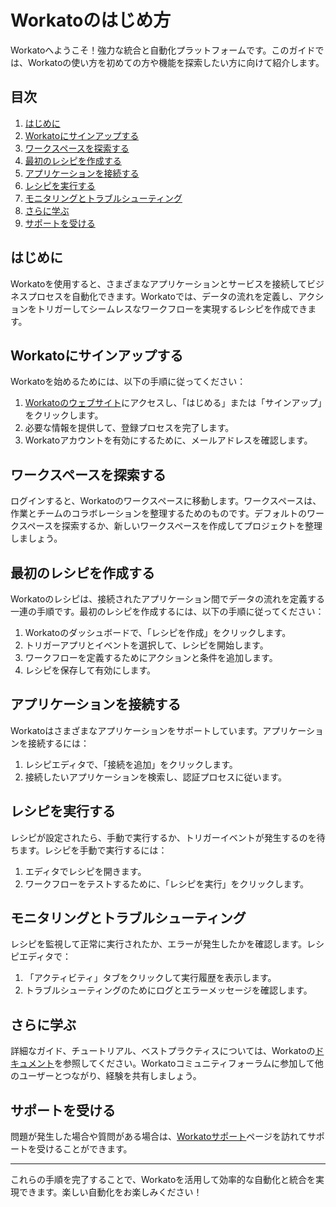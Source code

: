  # Workatoのはじめ方

Workatoへようこそ！強力な統合と自動化プラットフォームです。このガイドでは、Workatoの使い方を初めての方や機能を探索したい方に向けて紹介します。

## 目次

1. [はじめに](#introduction)
2. [Workatoにサインアップする](#sign-up-for-workato)
3. [ワークスペースを探索する](#explore-workspaces)
4. [最初のレシピを作成する](#create-your-first-recipe)
5. [アプリケーションを接続する](#connect-applications)
6. [レシピを実行する](#run-your-recipe)
7. [モニタリングとトラブルシューティング](#monitor-and-troubleshoot)
8. [さらに学ぶ](#learn-more)
9. [サポートを受ける](#get-support)

## はじめに

Workatoを使用すると、さまざまなアプリケーションとサービスを接続してビジネスプロセスを自動化できます。Workatoでは、データの流れを定義し、アクションをトリガーしてシームレスなワークフローを実現するレシピを作成できます。

## Workatoにサインアップする

Workatoを始めるためには、以下の手順に従ってください：

1. [Workatoのウェブサイト](https://www.workato.com/)にアクセスし、「はじめる」または「サインアップ」をクリックします。
2. 必要な情報を提供して、登録プロセスを完了します。
3. Workatoアカウントを有効にするために、メールアドレスを確認します。

## ワークスペースを探索する

ログインすると、Workatoのワークスペースに移動します。ワークスペースは、作業とチームのコラボレーションを整理するためのものです。デフォルトのワークスペースを探索するか、新しいワークスペースを作成してプロジェクトを整理しましょう。

## 最初のレシピを作成する

Workatoのレシピは、接続されたアプリケーション間でデータの流れを定義する一連の手順です。最初のレシピを作成するには、以下の手順に従ってください：

1. Workatoのダッシュボードで、「レシピを作成」をクリックします。
2. トリガーアプリとイベントを選択して、レシピを開始します。
3. ワークフローを定義するためにアクションと条件を追加します。
4. レシピを保存して有効にします。

## アプリケーションを接続する

Workatoはさまざまなアプリケーションをサポートしています。アプリケーションを接続するには：

1. レシピエディタで、「接続を追加」をクリックします。
2. 接続したいアプリケーションを検索し、認証プロセスに従います。

## レシピを実行する

レシピが設定されたら、手動で実行するか、トリガーイベントが発生するのを待ちます。レシピを手動で実行するには：

1. エディタでレシピを開きます。
2. ワークフローをテストするために、「レシピを実行」をクリックします。

## モニタリングとトラブルシューティング

レシピを監視して正常に実行されたか、エラーが発生したかを確認します。レシピエディタで：

1. 「アクティビティ」タブをクリックして実行履歴を表示します。
2. トラブルシューティングのためにログとエラーメッセージを確認します。

## さらに学ぶ

詳細なガイド、チュートリアル、ベストプラクティスについては、Workatoの[ドキュメント](https://docs.workato.com/)を参照してください。Workatoコミュニティフォーラムに参加して他のユーザーとつながり、経験を共有しましょう。

## サポートを受ける

問題が発生した場合や質問がある場合は、[Workatoサポート](https://support.workato.com/)ページを訪れてサポートを受けることができます。

---

これらの手順を完了することで、Workatoを活用して効率的な自動化と統合を実現できます。楽しい自動化をお楽しみください！